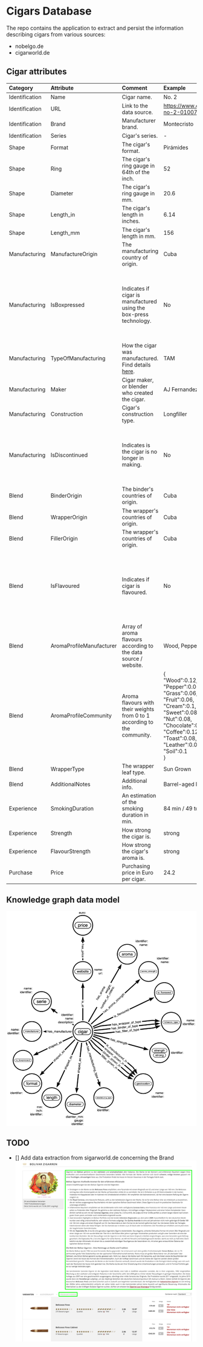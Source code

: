 # Cigars Database

The repo contains the application to extract and persist the information describing cigars from various sources:

- nobelgo.de
- cigarworld.de

## Cigar attributes

| Category       | Attribute                | Comment                                                                                                              | Example                                                                                                                                                                                                                          |                                                    nobelgo.de                                                     |                                        cigarworld.de                                         |
|:---------------|:-------------------------|:---------------------------------------------------------------------------------------------------------------------|:---------------------------------------------------------------------------------------------------------------------------------------------------------------------------------------------------------------------------------|:-----------------------------------------------------------------------------------------------------------------:|:--------------------------------------------------------------------------------------------:|
| Identification | Name                     | Cigar name.                                                                                                          | No. 2                                                                                                                                                                                                                            |                                                         ✅                                                         |                                              ✅                                               |
| Identification | URL                      | Link to the data source.                                                                                             | https://www.cigarworld.de/en/zigarren/cuba/regulares/montecristo-no-2-01007_45                                                                                                                                                   |                                                         ✅                                                         |                                              ✅                                               |
| Identification | Brand                    | Manufacturer brand.                                                                                                  | Montecristo                                                                                                                                                                                                                      |                                                         ✅                                                         |                                              ✅                                               |
| Identification | Series                   | Cigar's series.                                                                                                      | -                                                                                                                                                                                                                                |                                                         ✅                                                         |                                              ✅                                               |
| Shape          | Format                   | The cigar's format.                                                                                                  | Pirámides                                                                                                                                                                                                                        |                                                         ✅                                                         |                                              ✅                                               |
| Shape          | Ring                     | The cigar's ring gauge in 64th of the inch.                                                                          | 52                                                                                                                                                                                                                               |                                                         ✅                                                         |                                              ✅                                               |
| Shape          | Diameter                 | The cigar's ring gauge in mm.                                                                                        | 20.6                                                                                                                                                                                                                             |                                                         ✅                                                         |                                              ✅                                               |
| Shape          | Length_in                | The cigar's length in inches.                                                                                        | 6.14                                                                                                                                                                                                                             |                                                         ✅                                                         |                                              ✅                                               |
| Shape          | Length_mm                | The cigar's length in mm.                                                                                            | 156                                                                                                                                                                                                                              |                                                         ✅                                                         |                                              ✅                                               |
| Manufacturing  | ManufactureOrigin        | The manufacturing country of origin.                                                                                 | Cuba                                                                                                                                                                                                                             |                                                         ✅                                                         |                                              ✅                                               |
| Manufacturing  | IsBoxpressed             | Indicates if cigar is manufactured using the box-press technology.                                                   | No                                                                                                                                                                                                                               |  ✅<br/>potentially, it may be extracted from the details page:<br/>the selector `li.product-attribute-cig_form`   |                                              ✅                                               |
| Manufacturing  | TypeOfManufacturing      | How the cigar was manufactured. Find details [here](https://www.cigarworld.de/en/zigarrenlexikon/totalmente-a-mano). | TAM                                                                                                                                                                                                                              |                                                         ❌                                                         |                                              ✅                                               |
| Manufacturing  | Maker                    | Cigar maker, or blender who created the cigar.                                                                       | AJ Fernandez                                                                                                                                                                                                                     |                                                         ✅                                                         |                                              ❌                                               |
| Manufacturing  | Construction             | Cigar's construction type.                                                                                           | Longfiller                                                                                                                                                                                                                       |                                                         ✅                                                         |                                              ❌                                               |
| Manufacturing  | IsDiscontinued           | Indicates is the cigar is no longer in making.                                                                       | No                                                                                                                                                                                                                               |                                                         ❌                                                         | ✅<br/> use the selector `div.text-danger` and search for the div text "Product discontinued" |
| Blend          | BinderOrigin             | The binder's countries of origin.                                                                                    | Cuba                                                                                                                                                                                                                             |                                                         ✅                                                         |                                              ✅                                               |
| Blend          | WrapperOrigin            | The wrapper's countries of origin.                                                                                   | Cuba                                                                                                                                                                                                                             |                                                         ✅                                                         |                                              ✅                                               |
| Blend          | FillerOrigin             | The wrapper's countries of origin.                                                                                   | Cuba                                                                                                                                                                                                                             |                                                         ✅                                                         |                                              ✅                                               |
| Blend          | IsFlavoured              | Indicates if cigar is flavoured.                                                                                     | No                                                                                                                                                                                                                               | ❌<br/>potentially, it may be extracted from the details page:<br/>the selector `li.product-attribute-cig_special` |                                              ✅                                               |
| Blend          | AromaProfileManufacturer | Array of aroma flavours according to the data source / website.                                                      | Wood, Pepper                                                                                                                                                                                                                     |                                                         ✅                                                         |                                              ❌                                               |
| Blend          | AromaProfileCommunity    | Aroma flavours with their weights from 0 to 1 according to the community.                                            | {<br/>"Wood":0.12,<br/>"Pepper":0.06,<br/>"Grass":0.06,<br/>"Fruit":0.06,<br/>"Cream":0.1,<br/>"Sweet":0.08,<br/>"Nut":0.08,<br/>"Chocolate":0.08,<br/>"Coffee":0.12,<br/>"Toast":0.08,<br/>"Leather":0.06,<br/>"Soil":0.1<br/>} |                                                         ❌                                                         |                                              ✅                                               |
| Blend          | WrapperType              | The wrapper leaf type.                                                                                               | Sun Grown                                                                                                                                                                                                                        |                                                         ✅                                                         |                                              ❌                                               |
| Blend          | AdditionalNotes          | Additional info.                                                                                                     | Barrel-aged leafs                                                                                                                                                                                                                |                                                         ✅                                                         |                                              ❌                                               |
| Experience     | SmokingDuration          | An estimation of the smoking duration in min.                                                                        | 84 min / 49 to 90 min                                                                                                                                                                                                            |                                                         ✅                                                         |                                              ✅                                               |
| Experience     | Strength                 | How strong the cigar is.                                                                                             | strong                                                                                                                                                                                                                           |                                                         ✅                                                         |                                              ❌                                               |
| Experience     | FlavourStrength          | How strong the cigar's aroma is.                                                                                     | strong                                                                                                                                                                                                                           |                                                         ✅                                                         |                                              ❌                                               |
| Purchase       | Price                    | Purchasing price in Euro per cigar.                                                                                  | 24.2                                                                                                                                                                                                                             |                                                         ✅                                                         |                                              ✅                                               |

## Knowledge graph data model

![graph-model](graph-model.png)

## TODO

- [] Add data extraction from sigarworld.de concerning the Brand
  ![img.png](img.png)